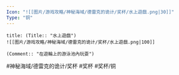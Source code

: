 ```yaml
---
Icon: "![[图片/游戏攻略/神秘海域/德雷克的诡计/奖杯/水上遊戲.png|30]]"
Type: "铜"
---
```

```ad-common-bronze-trophy
title: (Title:: "水上遊戲")
![[图片/游戏攻略/神秘海域/德雷克的诡计/奖杯/水上遊戲.png|100]]

(Comment:: "在遊輪上的游泳池內玩耍")
```

#神秘海域/德雷克的诡计/奖杯 #奖杯 #奖杯/铜
